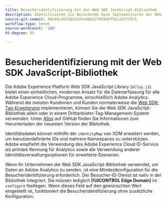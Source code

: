 ```yaml
---
title: Besucheridentifizierung mit der Web SDK JavaScript-Bibliothek
description: Identifizieren Sie Besuchende beim Implementieren der Web SDK JavaScript-Bibliothek korrekt.
source-git-commit: 98e9dc4932bd23d3e0b632705945f56c243750c5
workflow-type: tm+mt
source-wordcount: '188'
ht-degree: 0%

---
```


# Besucheridentifizierung mit der Web SDK JavaScript-Bibliothek

Die Adobe Experience Platform Web SDK JavaScript Library (`alloy.js`) bietet einen einheitlichen, modernen Ansatz für die Datenerfassung für alle Adobe Experience Cloud-Programme, einschließlich Adobe Analytics. Während die meisten Kundinnen und Kunden normalerweise die [Web SDK-Tag-Erweiterung](web-sdk-extension.md) implementieren, können Sie die Web SDK JavaScript-Bibliothek allein oder in einem Drittanbieter-Tag-Management-System verwenden. Unter [Alloy](https://github.com/adobe/alloy) auf GitHub finden Sie Informationen zum Herunterladen der neuesten Version der Bibliothek.

Identitätsdaten können mithilfe der `identityMap` von XDM erweitert werden, um benutzerdefinierte IDs und mehrere Namespaces zu unterstützen. Adobe empfiehlt die Verwendung des Adobe Experience Cloud ID-Service als primäre Kennung für Analytics sowie die Verwendung anderer Identitätsverwaltungsoptionen für erweiterte Szenarien.

Wenn Ihr Unternehmen die Web SDK JavaScript-Bibliothek verwendet, um Daten an Adobe Analytics zu senden, ist eine Mindestkonfiguration für die Besucheridentifizierung erforderlich. Der Besucher-ID-Dienst ist nativ in der Bibliothek integriert. Sie müssen lediglich **[!UICONTROL Edge Domain]** im `configure` festlegen. Wenn dieses Feld auf den gewünschten Wert eingestellt ist, funktioniert die Besucheridentifizierung ohne zusätzliche Konfiguration.
